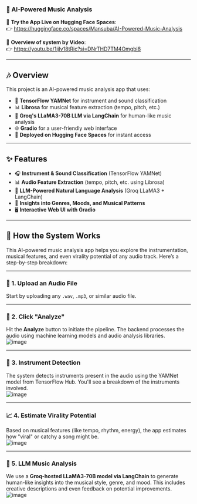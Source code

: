 


### 🎵 AI-Powered Music Analysis

🔗 **Try the App Live on Hugging Face Spaces**:  
👉 https://huggingface.co/spaces/Mansuba/AI-Powered-Music-Analysis

🔗 **Overview of system by Video**:  
👉 https://youtu.be/1ijlv18tRic?si=DNrTHD7TM4Omgbl8

---

## 🎶 Overview

This project is an AI-powered music analysis app that uses:

- 🎵 **TensorFlow YAMNet** for instrument and sound classification  
- 📊 **Librosa** for musical feature extraction (tempo, pitch, etc.)  
- 🧠 **Groq's LLaMA3-70B LLM via LangChain** for human-like music analysis  
- 🌐 **Gradio** for a user-friendly web interface  
- 🚀 **Deployed on Hugging Face Spaces** for instant access  

---

## ✨ Features

- 🎧 **Instrument & Sound Classification** (TensorFlow YAMNet)  
- 📊 **Audio Feature Extraction** (tempo, pitch, etc. using Librosa)  
- 🧠 **LLM-Powered Natural Language Analysis** (Groq LLaMA3 + LangChain)  
- 🤖 **Insights into Genres, Moods, and Musical Patterns**  
- 🖥️ **Interactive Web UI with Gradio**  

---

## 🚀 How the System Works

This AI-powered music analysis app helps you explore the instrumentation, musical features, and even virality potential of any audio track. Here’s a step-by-step breakdown:

---

### 🎵 1. Upload an Audio File  
Start by uploading any `.wav`, `.mp3`, or similar audio file.

---

### 🧠 2. Click "Analyze"  
Hit the **Analyze** button to initiate the pipeline. The backend processes the audio using machine learning models and audio analysis libraries.  
![image](https://github.com/user-attachments/assets/982f22d0-acac-4d46-ba0a-034a68c10de9)

---

### 🎸 3. Instrument Detection  
The system detects instruments present in the audio using the YAMNet model from TensorFlow Hub. You'll see a breakdown of the instruments involved.  
![image](https://github.com/user-attachments/assets/f02be384-50f4-41b7-a5f7-589294b05446)

---

### 📈 4. Estimate Virality Potential  
Based on musical features (like tempo, rhythm, energy), the app estimates how "viral" or catchy a song might be.  
![image](https://github.com/user-attachments/assets/1b744f7f-4026-4ea5-864b-3f5e6936c80f)

---

### 🧠 5. LLM Music Analysis  
We use a **Groq-hosted LLaMA3-70B model via LangChain** to generate human-like insights into the musical style, genre, and mood. This includes creative descriptions and even feedback on potential improvements.  
![image](https://github.com/user-attachments/assets/040f9e1f-5861-4fe7-a4d7-18785443629f)
